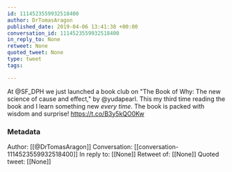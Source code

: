 ```yaml
---
id: 1114523559932518400
author: DrTomasAragon
published_date: 2019-04-06 13:41:38 +00:00
conversation_id: 1114523559932518400
in_reply_to: None
retweet: None
quoted_tweet: None
type: tweet
tags:

---
```


At @SF_DPH we just launched a book club on "The Book of Why: The new science of cause and effect," by @yudapearl. This my third time reading the book and I learn something new *every time*. The book is packed with wisdom and surprise! 
https://t.co/B3y5kQO0Kw

### Metadata

Author: [[@DrTomasAragon]]
Conversation: [[conversation-1114523559932518400]]
In reply to: [[None]]
Retweet of: [[None]]
Quoted tweet: [[None]]
